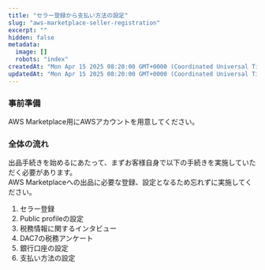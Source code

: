```yaml
---
title: "セラー登録から支払い方法の設定"
slug: "aws-marketplace-seller-registration"
excerpt: ""
hidden: false
metadata: 
  image: []
  robots: "index"
createdAt: "Mon Apr 15 2025 08:20:00 GMT+0000 (Coordinated Universal Time)"
updatedAt: "Mon Apr 15 2025 08:20:00 GMT+0000 (Coordinated Universal Time)"
---
```

### 事前準備

AWS Marketplace用にAWSアカウントを用意してください。

### 全体の流れ

出品手続きを始めるにあたって、まずお客様自身で以下の手続きを実施していただく必要があります。  
AWS Marketplaceへの出品に必要な登録、設定となるため忘れずに実施してください。

1. セラー登録
2. Public profileの設定
3. 税務情報に関するインタビュー
4. DAC7の税務アンケート
5. 銀行口座の設定
6. 支払い方法の設定

